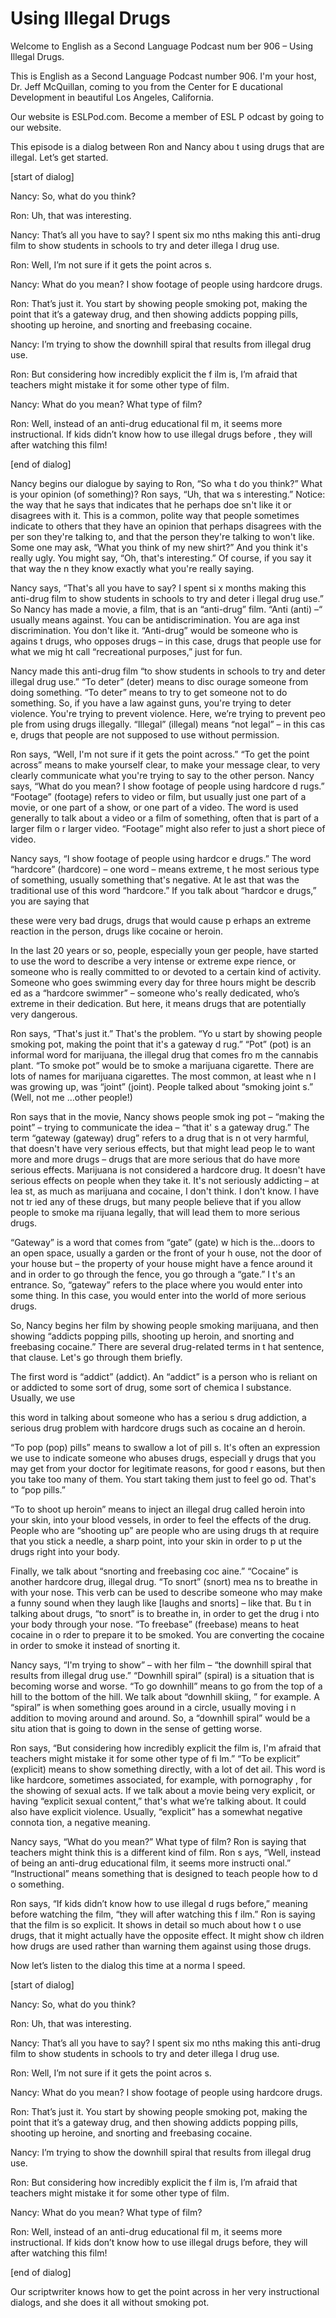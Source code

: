 # Using Illegal Drugs

Welcome to English as a Second Language Podcast num ber 906 – Using Illegal Drugs.

This is English as a Second Language Podcast number  906. I'm your host, Dr. Jeff McQuillan, coming to you from the Center for E ducational Development in beautiful Los Angeles, California.

Our website is ESLPod.com. Become a member of ESL P odcast by going to our website.

This episode is a dialog between Ron and Nancy abou t using drugs that are illegal. Let’s get started.

[start of dialog]

Nancy:  So, what do you think?

Ron:  Uh, that was interesting.

Nancy:  That’s all you have to say?  I spent six mo nths making this anti-drug film to show students in schools to try and deter illega l drug use.

Ron:  Well, I’m not sure if it gets the point acros s.

Nancy:  What do you mean?  I show footage of people  using hardcore drugs.

Ron:  That’s just it.  You start by showing people smoking pot, making the point that it’s a gateway drug, and then showing addicts popping pills, shooting up heroine, and snorting and freebasing cocaine.

Nancy:  I’m trying to show the downhill spiral that  results from illegal drug use.

Ron:  But considering how incredibly explicit the f ilm is, I’m afraid that teachers might mistake it for some other type of film.

Nancy:  What do you mean?  What type of film?

Ron:  Well, instead of an anti-drug educational fil m, it seems more instructional. If kids didn’t know how to use illegal drugs before , they will after watching this film!

 [end of dialog]

Nancy begins our dialogue by saying to Ron, “So wha t do you think?” What is your opinion (of something)? Ron says, “Uh, that wa s interesting.” Notice: the way that he says that indicates that he perhaps doe sn't like it or disagrees with it. This is a common, polite way that people sometimes indicate to others that they have an opinion that perhaps disagrees with the per son they're talking to, and that the person they're talking to won't like. Some one may ask, “What you think of my new shirt?” And you think it's really ugly. You might say, “Oh, that's interesting.” Of course, if you say it that way the n they know exactly what you're really saying.

Nancy says, “That's all you have to say? I spent si x months making this anti-drug film to show students in schools to try and deter i llegal drug use.” So Nancy has made a movie, a film, that is an “anti-drug” film. “Anti (anti) –“ usually means against. You can be antidiscrimination. You are aga inst discrimination. You don't like it. “Anti-drug” would be someone who is agains t drugs, who opposes drugs – in this case, drugs that people use for what we mig ht call “recreational purposes,” just for fun.

Nancy made this anti-drug film “to show students in  schools to try and deter illegal drug use.” “To deter” (deter) means to disc ourage someone from doing something. “To deter” means to try to get someone not  to do something. So, if you have a law against guns, you're trying to deter  violence. You're trying to prevent violence. Here, we’re trying to prevent peo ple from using drugs illegally. “Illegal” (illegal) means “not legal” – in this cas e, drugs that people are not supposed to use without permission.

Ron says, “Well, I'm not sure if it gets the point across.” “To get the point across” means to make yourself clear, to make your message clear, to very clearly communicate what you're trying to say to the other person. Nancy says, “What do you mean? I show footage of people using hardcore d rugs.” “Footage” (footage) refers to video or film, but usually just one part of a movie, or one part of a show, or one part of a video. The word is used generally to talk about a video or a film of something, often that is part of a larger film o r larger video. “Footage” might also refer to just a short piece of video.

Nancy says, “I show footage of people using hardcor e drugs.” The word “hardcore” (hardcore) – one word – means extreme, t he most serious type of something, usually something that's negative. At le ast that was the traditional use of this word “hardcore.” If you talk about “hardcor e drugs,” you are saying that

these were very bad drugs, drugs that would cause p erhaps an extreme reaction in the person, drugs like cocaine or heroin.

In the last 20 years or so, people, especially youn ger people, have started to use the word to describe a very intense or extreme expe rience, or someone who is really committed to or devoted to a certain kind of  activity. Someone who goes swimming every day for three hours might be describ ed as a “hardcore swimmer” – someone who's really dedicated, who’s extreme in their dedication. But here, it means drugs that are potentially very dangerous.

Ron says, “That's just it.” That's the problem. “Yo u start by showing people smoking pot, making the point that it's a gateway d rug.” “Pot” (pot) is an informal word for marijuana, the illegal drug that comes fro m the cannabis plant. “To smoke pot” would be to smoke a marijuana cigarette.  There are lots of names for marijuana cigarettes. The most common, at least whe n I was growing up, was “joint” (joint). People talked about “smoking joint s.” (Well, not me …other people!)

Ron says that in the movie, Nancy shows people smok ing pot – “making the point” – trying to communicate the idea – “that it' s a gateway drug.” The term “gateway (gateway) drug” refers to a drug that is n ot very harmful, that doesn't have very serious effects, but that might lead peop le to want more and more drugs – drugs that are more serious that do  have more serious effects. Marijuana is not considered a hardcore drug. It doesn't have serious effects on people when they take it. It's not seriously addicting – at lea st, as much as marijuana and cocaine, I don't think. I don't know. I have not tr ied any of these drugs, but many people believe that if you allow people to smoke ma rijuana legally, that will lead them to more serious drugs.

“Gateway” is a word that comes from “gate” (gate) w hich is the…doors to an open space, usually a garden or the front of your h ouse, not the door of your house but – the property of your house might have a  fence around it and in order to go through the fence, you go through a “gate.” I t's an entrance. So, “gateway” refers to the place where you would enter into some thing. In this case, you would enter into the world of more serious drugs.

So, Nancy begins her film by showing people smoking  marijuana, and then showing “addicts popping pills, shooting up heroin,  and snorting and freebasing cocaine.” There are several drug-related terms in t hat sentence, that clause. Let's go through them briefly.

The first word is “addict” (addict). An “addict” is  a person who is reliant on or addicted to some sort of drug, some sort of chemica l substance. Usually, we use

this word in talking about someone who has a seriou s drug addiction, a serious drug problem with hardcore drugs such as cocaine an d heroin.

“To pop (pop) pills” means to swallow a lot of pill s. It's often an expression we use to indicate someone who abuses drugs, especiall y drugs that you may get from your doctor for legitimate reasons, for good r easons, but then you take too many of them. You start taking them just to feel go od. That's to “pop pills.”

“To to shoot up heroin” means to inject an illegal drug called heroin into your skin, into your blood vessels, in order to feel the  effects of the drug. People who are “shooting up” are people who are using drugs th at require that you stick a needle, a sharp point, into your skin in order to p ut the drugs right into your body.

Finally, we talk about “snorting and freebasing coc aine.” “Cocaine” is another hardcore drug, illegal drug. “To snort” (snort) mea ns to breathe in with your nose. This verb can be used to describe someone who may make a funny sound when they laugh like [laughs and snorts] – like that. Bu t in talking about drugs, “to snort” is to breathe in, in order to get the drug i nto your body through your nose. “To freebase” (freebase) means to heat cocaine in o rder to prepare it to be smoked. You are converting the cocaine in order to smoke it instead of snorting it.

Nancy says, “I'm trying to show” – with her film – “the downhill spiral that results from illegal drug use.” “Downhill spiral” (spiral) is a situation that is becoming worse and worse. “To go downhill” means to go from the top of a hill to the bottom of the hill. We talk about “downhill skiing, ” for example. A “spiral” is when something goes around in a circle, usually moving i n addition to moving around and around. So, a “downhill spiral” would be a situ ation that is going to down in the sense of getting worse.

Ron says, “But considering how incredibly explicit the film is, I'm afraid that teachers might mistake it for some other type of fi lm.” “To be explicit” (explicit) means to show something directly, with a lot of det ail. This word is like hardcore, sometimes associated, for example, with pornography , for the showing of sexual acts. If we talk about a movie being very explicit,  or having “explicit sexual content,” that's what we’re talking about. It could  also have explicit violence. Usually, “explicit” has a somewhat negative connota tion, a negative meaning.

Nancy says, “What do you mean?” What type of film? Ron is saying that teachers might think this is a different kind of film. Ron s ays, “Well, instead of being an anti-drug educational film, it seems more instructi onal.” “Instructional” means something that is designed to teach people how to d o something.

 Ron says, “If kids didn’t know how to use illegal d rugs before,” meaning before watching the film, “they will after watching this f ilm.” Ron is saying that the film is so explicit. It shows in detail so much about how t o use drugs, that it might actually have the opposite effect. It might show ch ildren how drugs are used rather than warning them against using those drugs.

Now let’s listen to the dialog this time at a norma l speed.

[start of dialog]

Nancy:  So, what do you think?

Ron:  Uh, that was interesting.

Nancy:  That’s all you have to say?  I spent six mo nths making this anti-drug film to show students in schools to try and deter illega l drug use.

Ron:  Well, I’m not sure if it gets the point acros s.

Nancy:  What do you mean?  I show footage of people  using hardcore drugs.

Ron:  That’s just it.  You start by showing people smoking pot, making the point that it’s a gateway drug, and then showing addicts popping pills, shooting up heroine, and snorting and freebasing cocaine.

Nancy:  I’m trying to show the downhill spiral that  results from illegal drug use.

Ron:  But considering how incredibly explicit the f ilm is, I’m afraid that teachers might mistake it for some other type of film.

Nancy:  What do you mean?  What type of film?

Ron:  Well, instead of an anti-drug educational fil m, it seems more instructional. If kids don’t know how to use illegal drugs before,  they will after watching this film!

[end of dialog]

Our scriptwriter knows how to get the point across in her very instructional dialogs, and she does it all without smoking pot.



